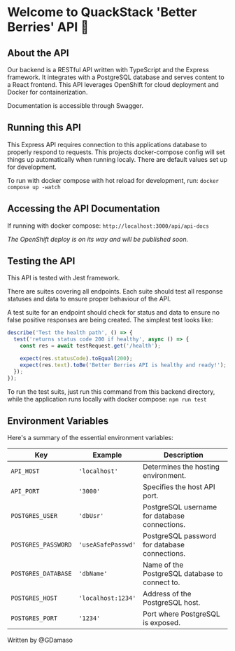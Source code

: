 # Welcome to QuackStack 'Better Berries' API 🚀

## About the API

Our backend is a RESTful API written with TypeScript and the Express framework. It integrates with a PostgreSQL database and serves content to a React frontend. This API leverages OpenShift for cloud deployment and Docker for containerization.

Documentation is accessible through Swagger.

## Running this API

This Express API requires connection to this applications database to properly respond to requests. This projects docker-compose config will set things up automatically when running localy. There are default values set up for development.

To run with docker compose with hot reload for development, run:
`docker compose up -watch`

## Accessing the API Documentation

If running with docker compose:
`http://localhost:3000/api/api-docs`

_The OpenShift deploy is on its way and will be published soon._

## Testing the API

This API is tested with Jest framework.

There are suites covering all endpoints. Each suite should test all response statuses and data to ensure proper behaviour of the API.

A test suite for an endpoint should check for status and data to ensure no false positive responses are being created.
The simplest test looks like:

```typescript
describe('Test the health path', () => {
  test('returns status code 200 if healthy', async () => {
    const res = await testRequest.get('/health');

    expect(res.statusCode).toEqual(200);
    expect(res.text).toBe('Better Berries API is healthy and ready!');
  });
});
```

To run the test suits, just run this command from this backend directory, while the application runs locally with docker compose:
`npm run test`

## Environment Variables

Here's a summary of the essential environment variables:

| Key                 | Example            | Description                                    |
| ------------------- | ------------------ | ---------------------------------------------- |
| `API_HOST`          | `'localhost'`      | Determines the hosting environment.            |
| `API_PORT`          | `'3000'`           | Specifies the host API port.                   |
| `POSTGRES_USER`     | `'dbUsr'`          | PostgreSQL username for database connections.  |
| `POSTGRES_PASSWORD` | `'useASafePasswd'` | PostgreSQL password for database connections.  |
| `POSTGRES_DATABASE` | `'dbName'`         | Name of the PostgreSQL database to connect to. |
| `POSTGRES_HOST`     | `'localhost:1234'` | Address of the PostgreSQL host.                |
| `POSTGRES_PORT`     | `'1234'`           | Port where PostgreSQL is exposed.              |

Written by @GDamaso
